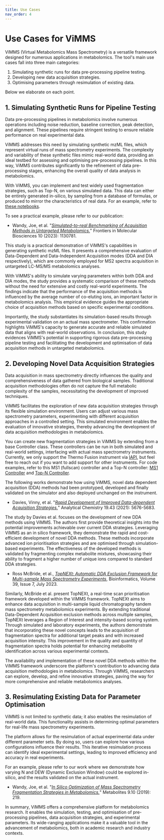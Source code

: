 ```yaml
---
title: Use Cases
nav_order: 4
---
```


# Use Cases for ViMMS

ViMMS (Virtual Metabolomics Mass Spectrometry) is a versatile framework designed for numerous applications in metabolomics. The tool's main use cases fall into three main categories: 
1. Simulating synthetic runs for data pre-processing pipeline testing.
2. Developing new data acquisition strategies.
3. Optimising parameters through resimulation of existing data.

Below we elaborate on each point.

## 1. Simulating Synthetic Runs for Pipeline Testing

Data pre-processing pipelines in metabolomics involve numerous operations including noise reduction, baseline correction, peak detection, and alignment. These pipelines require stringent testing to ensure reliable performance on real experimental data.

ViMMS addresses this need by simulating synthetic mzML files, which represent virtual runs of mass spectrometry experiments. The complexity and variability of these synthetic files mimic real-world data, providing an ideal testbed for assessing and optimising pre-processing pipelines. In this way, ViMMS contributes significantly to the refinement of data pre-processing stages, enhancing the overall quality of data analysis in metabolomics.

With ViMMS, you can implement and test widely used fragmentation strategies, such as Top-N, on various simulated data. This data can either be entirely generated in-silico, by sampling from a database of formulas, or produced to mirror the characteristics of real data. For an example, refer to [these notebooks](https://github.com/glasgowcompbio/vimms/tree/master/demo/01.%20Data).

To see a practical example, please refer to our publication:
- Wandy, Joe, et al. "[*Simulated-to-real Benchmarking of Acquisition Methods in Untargeted Metabolomics.*](https://www.frontiersin.org/articles/10.3389/fmolb.2023.1130781/full)" Frontiers in Molecular Biosciences 10 (2023): 1130781.

This study is a practical demonstration of ViMMS's capabilities in generating synthetic mzML files. It presents a comprehensive evaluation of Data-Dependent and Data-Independent Acquisition modes (DDA and DIA respectively), which are commonly employed for MS2 spectra acquisition in untargeted LC-MS/MS metabolomics analyses.

With ViMMS's ability to simulate varying parameters within both DDA and DIA modes, the study provides a systematic comparison of these methods without the need for extensive and costly real-world experiments. The findings indicate that the performance of the acquisition methods is influenced by the average number of co-eluting ions, an important factor in metabolomics analysis. This empirical evidence guides the appropriate choice of acquisition methods based on specific experimental conditions.

Importantly, the study substantiates its simulation-based results through experimental validation on an actual mass spectrometer. This confirmation highlights ViMMS's capacity to generate accurate and reliable simulated data that aligns with real-world observations. In conclusion, this study evidences ViMMS's potential in supporting rigorous data pre-processing pipeline testing and facilitating the development and optimisation of data acquisition methods in untargeted metabolomics.

## 2. Developing Novel Data Acquisition Strategies

Data acquisition in mass spectrometry directly influences the quality and comprehensiveness of data gathered from biological samples. Traditional acquisition methodologies often do not capture the full metabolic complexity of the samples, necessitating the development of improved techniques.

ViMMS facilitates the exploration of new data acquisition strategies through its flexible simulation environment. Users can adjust various mass spectrometry parameters, experimenting with different acquisition approaches in a controlled setting. This simulated environment enables the evaluation of innovative strategies, thereby advancing the development of data acquisition methodologies in metabolomics.

You can create new fragmentation strategies in ViMMS by extending from a base Controller class. These controllers can be run in both simulated and real-world settings, interfacing with actual mass spectrometry instruments. Currently, we only support the Thermo Fusion instrument via [IAPI](https://github.com/thermofisherlsms/iapi), but feel free to reach out if you want to add support for other instruments. For code examples, refer to this MS1 (fullscan) controller and a Top-N controller: [MS1 Controller](https://github.com/glasgowcompbio/vimms/blob/master/vimms/Controller/fullscan.py) and [Top-N Controller](https://github.com/glasgowcompbio/vimms/blob/master/vimms/Controller/topN.py).

The following works demonstrate how using ViMMS, novel data dependent acquisition (DDA) methods had been prototyped, developed and finally validated on the simulator and also deployed unchanged on the instrument.

- Davies, Vinny, et al. "[*Rapid Development of Improved Data-dependent Acquisition Strategies.*](https://pubs.acs.org/doi/10.1021/acs.analchem.0c03895)" Analytical Chemistry 19.43 (2021): 5676-5683.

The study by Davies et al. focuses on the development of new DDA methods using ViMMS. The authors first provide theoretical insights into the potential improvements achievable over current DDA strategies. Leveraging ViMMS as an in silico framework, they demonstrate the rapid and cost-efficient development of novel DDA methods. These methods incorporate advanced ion prioritisation strategies and are optimised through simulation-based experiments. The effectiveness of the developed methods is validated by fragmenting complex metabolite mixtures, showcasing their ability to fragment a higher number of unique ions compared to standard DDA strategies.

- Ross McBride, et al., [*TopNEXt: Automatic DDA Exclusion Framework for Multi-sample Mass Spectrometry Experiments*](https://academic.oup.com/bioinformatics/article/39/7/btad406/7207825), Bioinformatics, Volume 39, Issue 7, July 2023.

Similarly, McBride et al. present TopNEXt, a real-time scan prioritisation framework developed within the ViMMS framework. TopNEXt aims to enhance data acquisition in multi-sample liquid chromatography tandem mass spectrometry metabolomics experiments. By extending traditional Data-Dependent Acquisition exclusion methods across multiple samples, TopNEXt leverages a Region of Interest and intensity-based scoring system. Through simulated and laboratory experiments, the authors demonstrate that incorporating these novel concepts leads to the acquisition of fragmentation spectra for additional target peaks and with increased acquisition intensity. This improvement in the quality and quantity of fragmentation spectra holds potential for enhancing metabolite identification across various experimental contexts.

The availability and implementation of these novel DDA methods within the ViMMS framework underscore the platform's contribution to advancing data acquisition methodologies in metabolomics. Through ViMMS, researchers can explore, develop, and refine innovative strategies, paving the way for more comprehensive and reliable metabolomics analyses.

## 3. Resimulating Existing Data for Parameter Optimisation

ViMMS is not limited to synthetic data; it also enables the resimulation of real-world data. This functionality assists in determining optimal parameters for real-life mass spectrometry experiments.

The platform allows for the resimulation of actual experimental data under different parameter sets. By doing so, users can explore how various configurations influence their results. This iterative resimulation process can identify ideal experimental settings, leading to improved efficiency and accuracy in real experiments.

For an example, please refer to our work where we demonstrate how varying N and DEW (Dynamic Exclusion Window) could be explored in-silico, and the results validated on the actual instrument.

- Wandy, Joe, et al. "[*In Silico Optimization of Mass Spectrometry Fragmentation Strategies in Metabolomics.*](https://www.mdpi.com/2218-1989/9/10/219)" Metabolites 9.10 (2019): 219. 

In summary, ViMMS offers a comprehensive platform for metabolomics research. It enables the simulation, testing, and optimisation of pre-processing pipelines, data acquisition strategies, and experimental parameters. Its wide-ranging applications make it a valuable tool in the advancement of metabolomics, both in academic research and industry contexts.